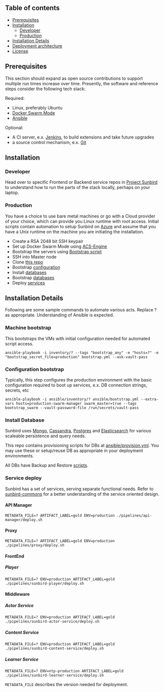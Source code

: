 ## Table of contents

- [Prerequisites](#prerequisites)
- [Installation](#installation)
    - [Developer](#developer)
    - [Production](#production)
- [Installation Details](#installation-details)
- [Deployment architecture](#deployment-architecture)
- [License](#license)

## Prerequisites
This section should expand as open source contributions to support multiple run times increase over time. Presently, the software and reference steps consider the following tech stack:

Required:
- Linux, preferably Ubuntu
- [Docker Swarm Mode](https://docs.docker.com/engine/swarm/)
- [Ansible](https://www.ansible.com/)

Optional:
- A CI server, e.x. [Jenkins](https://jenkins.io/), to build extensions and take future upgrades
- a source control mechanism, e.x. [Git](https://github.com/)

## Installation
### Developer
Head over to specific Frontend or Backend service repos in [Project Sunbird](https://github.com/project-sunbird/) to understand how to run the parts of the stack locally, perhaps on your laptop. 
### Production
You have a choice to use bare metal machines or go with a Cloud provider of your choice, which can provide you Linux runtime with root access. Initial scripts contain automation to setup Sunbird on [Azure](https://azure.microsoft.com/en-in/) and assume that you have a Unix runtime on the machine you are initiating the installation.
- Create a RSA 2048 bit SSH keypair
- Set up Docker Swarm Mode using [ACS-Engine](https://github.com/Azure/acs-engine)
- Bootstrap the servers using [Bootstrap script](#machine-bootstrap)
- SSH into Master node
- Clone [this repo](https://github.com/project-sunbird/sunbird-devops)
- Bootstrap [configuration](#configuration-bootstrap)
- Install [databases](#database-installations)
- Bootstrap [databases](#database-bootstrap)
- Deploy [services](#service-deploy)

## Installation Details
Following are some sample commands to automate various acts. Replace ? as appropriate. Understanding of Ansible is expected.
### Machine bootstrap
This bootstraps the VMs with initial configuration needed for automated script access.
```
ansible-playbook -i inventory/? --tags "bootstrap_any" -e "hosts=?" -e "bootstrap_secret_file=production" bootstrap.yml --ask-vault-pass
```
### Configuration bootstrap
Typically, this step configures the production environment with the basic configuration required to boot up services, e.x. DB connection strings, secrets, etc
```
ansible-playbook -i ansible/inventory/? ansible/bootstrap.yml --extra-vars hosts=production-swarm-manager swarm_master=true --tags bootstrap_swarm --vault-password-file /run/secrets/vault-pass
```
### Install Database

Sunbird uses [Mongo](https://www.mongodb.com/), [Cassandra](http://cassandra.apache.org/), [Postgres](https://www.postgresql.org/) and [Elasticsearch](https://www.elastic.co/products/elasticsearch) for various scaleable persistence and query needs.

This repo contains provisioning scripts for DBs at [ansible/provision.yml](https://github.com/project-sunbird/sunbird-devops/blob/master/ansible/provision.yml). You may use these or setup/reuse DB as appropriate in your deployment environments.

All DBs have Backup and Restore [scripts](https://github.com/project-sunbird/sunbird-devops/tree/master/ansible).

### Service deploy
Sunbird has a set of services, serving separate functional needs. Refer to [sunbird-commons](https://github.com/project-sunbird/sunbird-commons) for a better understanding of the service oriented design.
#### API Manager
```
METADATA_FILE=? ARTIFACT_LABEL=gold ENV=production ./pipelines/api-manager/deploy.sh
```
#### Proxy
```
METADATA_FILE=? ARTIFACT_LABEL=gold ENV=production ./pipelines/proxy/deploy.sh
```
#### FrontEnd
##### Player
```
METADATA_FILE=? ENV=production ARTIFACT_LABEL=gold ./pipelines/sunbird-player/deploy.sh
```
#### Middleware
##### Actor Service
```
METADATA_FILE=? ENV=production ARTIFACT_LABEL=gold ./pipelines/sunbird-actor-service/deploy.sh
```
##### Content Service
```
METADATA_FILE=? ENV=production ARTIFACT_LABEL=gold ./pipelines/sunbird-content-service/deploy.sh
```
##### Learner Service
```
METADATA_FILE=? ENV=ntp-production ARTIFACT_LABEL=gold ./pipelines/sunbird-learner-service/deploy.sh
```
```METADATA_FILE``` describes the version needed for deployment.


